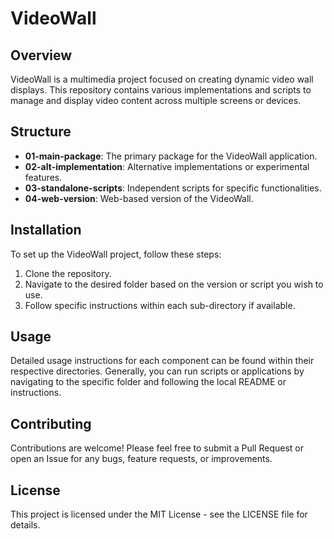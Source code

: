 # VideoWall

## Overview
VideoWall is a multimedia project focused on creating dynamic video wall displays. This repository contains various implementations and scripts to manage and display video content across multiple screens or devices.

## Structure
- **01-main-package**: The primary package for the VideoWall application.
- **02-alt-implementation**: Alternative implementations or experimental features.
- **03-standalone-scripts**: Independent scripts for specific functionalities.
- **04-web-version**: Web-based version of the VideoWall.

## Installation
To set up the VideoWall project, follow these steps:
1. Clone the repository.
2. Navigate to the desired folder based on the version or script you wish to use.
3. Follow specific instructions within each sub-directory if available.

## Usage
Detailed usage instructions for each component can be found within their respective directories. Generally, you can run scripts or applications by navigating to the specific folder and following the local README or instructions.

## Contributing
Contributions are welcome! Please feel free to submit a Pull Request or open an Issue for any bugs, feature requests, or improvements.

## License
This project is licensed under the MIT License - see the LICENSE file for details.
